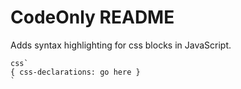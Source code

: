 # CodeOnly README

Adds syntax highlighting for css blocks in JavaScript.

```
css`
{ css-declarations: go here }
`
```
